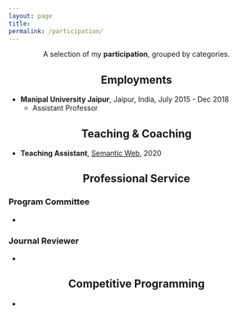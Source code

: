 ```yaml
---
layout: page
title: 
permalink: /participation/
---
```


<p align="center">
A selection of my <b>participation</b>, grouped by categories.
</p>

## <center>Employments</center>

- **Manipal University Jaipur**, Jaipur, India,  July 2015 - Dec 2018
  * Assistant Professor

## <center>Teaching & Coaching</center>


- **Teaching Assistant**, [Semantic Web](https://www.iiitd.ac.in/), 2020



## <center>Professional Service</center>

### Program Committee

- 

### Journal Reviewer

-
## <center>Competitive Programming</center>

- 
